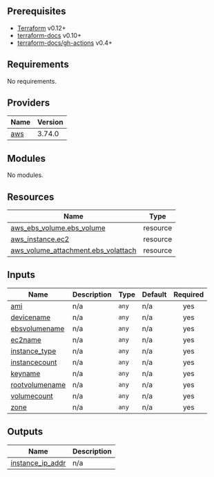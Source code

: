 <!-- BEGIN_TF_DOCS -->
## Prerequisites

- [Terraform](https://www.terraform.io) v0.12+
- [terraform-docs](https://github.com/terraform-docs/terraform-docs) v0.10+
- [terraform-docs/gh-actions](https://github.com/terraform-docs/gh-actions) v0.4+

## Requirements

No requirements.

## Providers

| Name | Version |
|------|---------|
| <a name="provider_aws"></a> [aws](#provider\_aws) | 3.74.0 |

## Modules

No modules.

## Resources

| Name | Type |
|------|------|
| [aws_ebs_volume.ebs_volume](https://registry.terraform.io/providers/hashicorp/aws/latest/docs/resources/ebs_volume) | resource |
| [aws_instance.ec2](https://registry.terraform.io/providers/hashicorp/aws/latest/docs/resources/instance) | resource |
| [aws_volume_attachment.ebs_volattach](https://registry.terraform.io/providers/hashicorp/aws/latest/docs/resources/volume_attachment) | resource |

## Inputs

| Name | Description | Type | Default | Required |
|------|-------------|------|---------|:--------:|
| <a name="input_ami"></a> [ami](#input\_ami) | n/a | `any` | n/a | yes |
| <a name="input_devicename"></a> [devicename](#input\_devicename) | n/a | `any` | n/a | yes |
| <a name="input_ebsvolumename"></a> [ebsvolumename](#input\_ebsvolumename) | n/a | `any` | n/a | yes |
| <a name="input_ec2name"></a> [ec2name](#input\_ec2name) | n/a | `any` | n/a | yes |
| <a name="input_instance_type"></a> [instance\_type](#input\_instance\_type) | n/a | `any` | n/a | yes |
| <a name="input_instancecount"></a> [instancecount](#input\_instancecount) | n/a | `any` | n/a | yes |
| <a name="input_keyname"></a> [keyname](#input\_keyname) | n/a | `any` | n/a | yes |
| <a name="input_rootvolumename"></a> [rootvolumename](#input\_rootvolumename) | n/a | `any` | n/a | yes |
| <a name="input_volumecount"></a> [volumecount](#input\_volumecount) | n/a | `any` | n/a | yes |
| <a name="input_zone"></a> [zone](#input\_zone) | n/a | `any` | n/a | yes |

## Outputs

| Name | Description |
|------|-------------|
| <a name="output_instance_ip_addr"></a> [instance\_ip\_addr](#output\_instance\_ip\_addr) | n/a |
<!-- END_TF_DOCS -->